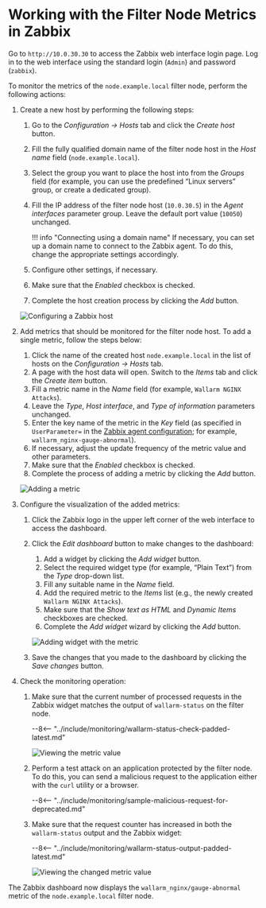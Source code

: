 [img-zabbix-hosts]:           ../../images/monitoring/zabbix-hosts.png
[img-zabbix-items]:           ../../images/monitoring/zabbix-items.png
[img-zabbix-widget]:          ../../images/monitoring/zabbix-widget.png
[img-global-view-0]:          ../../images/monitoring/global-view-0-value.png
[img-global-view-16]:         ../../images/monitoring/global-view-16-value.png

[doc-zabbix-parameters]:      collectd-zabbix.md#4-add-custom-parameters-to-the-zabbix-agent-configuration-file-on-the-filter-node-host-to-get-the-metrics-you-need

#   Working with the Filter Node Metrics in Zabbix

Go to `http://10.0.30.30` to access the Zabbix web interface login page. Log in to the web interface using the standard login (`Admin`) and password (`zabbix`). 

To monitor the metrics of the `node.example.local` filter node, perform the following actions:

1.  Create a new host by performing the following steps:
    1.  Go to the *Configuration → Hosts* tab and click the *Create host* button.
    2.  Fill the fully qualified domain name of the filter node host in the *Host name* field (`node.example.local`).
    3.  Select the group you want to place the host into from the *Groups* field (for example, you can use the predefined “Linux servers” group, or create a dedicated group).
    4.  Fill the IP address of the filter node host (`10.0.30.5`) in the *Agent interfaces* parameter group. Leave the default port value (`10050`) unchanged.
      
        
        !!! info "Connecting using a domain name"
            If necessary, you can set up a domain name to connect to the Zabbix agent. To do this, change the appropriate settings accordingly.
        
      
    5.  Configure other settings, if necessary.
    6.  Make sure that the *Enabled* checkbox is checked.
    7.  Complete the host creation process by clicking the *Add* button.
    
    ![Configuring a Zabbix host][img-zabbix-hosts]
   
2.  Add metrics that should be monitored for the filter node host. To add a single metric, follow the steps below:
    1.  Click the name of the created host `node.example.local` in the list of hosts on the *Configuration → Hosts* tab.
    2.  A page with the host data will open. Switch to the *Items* tab and click the *Create item* button. 
    3.  Fill a metric name in the *Name* field (for example, `Wallarm NGINX Attacks`).
    4.  Leave the *Type*, *Host interface*, and *Type of information* parameters unchanged.
    5.  Enter the key name of the metric in the *Key* field (as specified in `UserParameter=` in the [Zabbix agent configuration][doc-zabbix-parameters]; for example, `wallarm_nginx-gauge-abnormal`).
    6.  If necessary, adjust the update frequency of the metric value and other parameters.
    7.  Make sure that the *Enabled* checkbox is checked.
    8.  Complete the process of adding a metric by clicking the *Add* button.
    
    ![Adding a metric][img-zabbix-items]

3.  Configure the visualization of the added metrics:
    1.  Click the Zabbix logo in the upper left corner of the web interface to access the dashboard. 
    2.  Click the *Edit dashboard* button to make changes to the dashboard:
        1.  Add a widget by clicking the *Add widget* button.
        2.  Select the required widget type (for example, “Plain Text”) from the *Type* drop-down list.
        3.  Fill any suitable name in the *Name* field.
        4.  Add the required metric to the *Items* list (e.g., the newly created `Wallarm NGINX Attacks`).
        5. Make sure that the *Show text as HTML* and *Dynamic Items* checkboxes are checked.
        6. Complete the *Add widget* wizard by clicking the *Add* button.
        
        ![Adding widget with the metric][img-zabbix-widget]
      
    3.  Save the changes that you made to the dashboard by clicking the *Save changes* button.

4.  Check the monitoring operation: 
    1.  Make sure that the current number of processed requests in the Zabbix widget matches the output of `wallarm-status` on the filter node.
    
        --8<-- "../include/monitoring/wallarm-status-check-padded-latest.md"

        ![Viewing the metric value][img-global-view-0]

    2.  Perform a test attack on an application protected by the filter node. To do this, you can send a malicious request to the application either with the `curl` utility or a browser.
        
        --8<-- "../include/monitoring/sample-malicious-request-for-deprecated.md"
        
    3.  Make sure that the request counter has increased in both the `wallarm-status` output and the Zabbix widget:
    
        --8<-- "../include/monitoring/wallarm-status-output-padded-latest.md"

        ![Viewing the changed metric value][img-global-view-16]

The Zabbix dashboard now displays the `wallarm_nginx/gauge-abnormal` metric of the `node.example.local` filter node. 